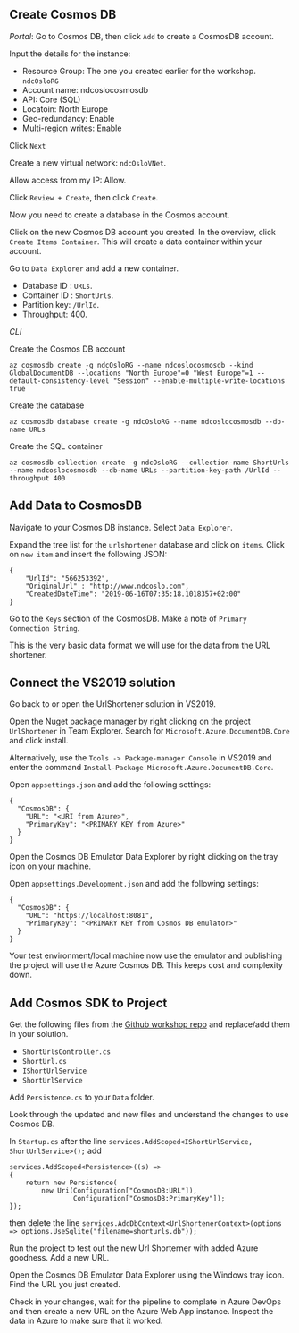 ## Create Cosmos DB

*_Portal_*: Go to Cosmos DB, then click `Add` to create a CosmosDB account.

Input the details for the instance:

- Resource Group: The one you created earlier for the workshop. `ndcOsloRG`
- Account name: ndcoslocosmosdb
- API: Core (SQL)
- Locatoin: North Europe
- Geo-redundancy: Enable
- Multi-region writes: Enable

Click `Next`

Create a new virtual network: `ndcOsloVNet`.

Allow access from my IP: Allow.

Click `Review + Create`, then click `Create`.

Now you need to create a database in the Cosmos account.

Click on the new Cosmos DB account you created. In the overview, click `Create Items Container`. This will create a data container within your account.

Go to `Data Explorer` and add a new container. 

- Database ID : `URLs`. 
- Container ID : `ShortUrls`. 
- Partition key: `/UrlId`. 
- Throughput: 400.

*_CLI_*

Create the Cosmos DB account

`az cosmosdb create -g ndcOsloRG --name ndcoslocosmosdb --kind GlobalDocumentDB --locations "North Europe"=0 "West Europe"=1 --default-consistency-level "Session" --enable-multiple-write-locations true`

Create the database

`az cosmosdb database create -g ndcOsloRG --name ndcoslocosmosdb --db-name URLs`

Create the SQL container

`az cosmosdb collection create -g ndcOsloRG --collection-name ShortUrls  --name ndcoslocosmosdb --db-name URLs --partition-key-path /UrlId --throughput 400`

## Add Data to CosmosDB

Navigate to your Cosmos DB instance. Select `Data Explorer`. 

Expand the tree list for the `urlshortener` database and click on `items`. Click on `new item` and insert the following JSON:

~~~~ 
{
    "UrlId": "566253392",
    "OriginalUrl" : "http://www.ndcoslo.com",
    "CreatedDateTime": "2019-06-16T07:35:18.1018357+02:00"
}
~~~~

Go to the `Keys` section of the CosmosDB. Make a note of `Primary Connection String`.

This is the very basic data format we will use for the data from the URL shortener. 

## Connect the VS2019 solution

Go back to or open the UrlShortener solution in VS2019. 

Open the Nuget package manager by right clicking on the project `UrlShortener` in Team Explorer. Search for `Microsoft.Azure.DocumentDB.Core` and click install. 

Alternatively, use the `Tools -> Package-manager Console` in VS2019 and enter the command `Install-Package Microsoft.Azure.DocumentDB.Core`.

Open `appsettings.json` and add the following settings:

~~~~
{
  "CosmosDB": {
    "URL": "<URI from Azure>",
    "PrimaryKey": "<PRIMARY KEY from Azure>"
  }
}
~~~~

Open the Cosmos DB Emulator Data Explorer by right clicking on the tray icon on your machine.

Open `appsettings.Development.json` and add the following settings:

~~~~
{
  "CosmosDB": {
    "URL": "https://localhost:8081",
    "PrimaryKey": "<PRIMARY KEY from Cosmos DB emulator>"
  }
}
~~~~

Your test environment/local machine now use the emulator and publishing the project will use the Azure Cosmos DB. This keeps cost and complexity down.

## Add Cosmos SDK to Project

Get the following files from the [Github workshop repo](https://github.com/lklint/azure-workshop/tree/master/Day%202/02%20-%20Data) and replace/add them in your solution.

- `ShortUrlsController.cs`
- `ShortUrl.cs`
- `IShortUrlService`
- `ShortUrlService`

Add `Persistence.cs` to your `Data` folder.

Look through the updated and new files and understand the changes to use Cosmos DB.

In `Startup.cs` after the line `services.AddScoped<IShortUrlService, ShortUrlService>();` add 

~~~~
services.AddScoped<Persistence>((s) =>
{
    return new Persistence(
        new Uri(Configuration["CosmosDB:URL"]),
                Configuration["CosmosDB:PrimaryKey"]);
});
~~~~

then delete the line `services.AddDbContext<UrlShortenerContext>(options => options.UseSqlite("filename=shorturls.db"));`

Run the project to test out the new Url Shorterner with added Azure goodness. Add a new URL. 

Open the Cosmos DB Emulator Data Explorer using the Windows tray icon. Find the URL you just created.

Check in your changes, wait for the pipeline to complate in Azure DevOps and then create a new URL on the Azure Web App instance. Inspect the data in Azure to make sure that it worked.